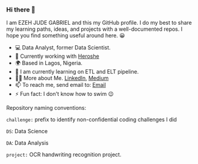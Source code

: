 ### Hi there 👋

I am EZEH JUDE GABRIEL and this my GitHub profile. I do my best to share my learning paths, ideas, and projects with a well-documented repos. I hope you find something useful around here. :grinning:
 
- :computer: Data Analyst, former Data Scientist.
- :briefcase: Currently working with [Heroshe](https://www.heroshe.com)
- :earth_africa: Based in Lagos, Nigeria.
- :seedling: I am currently learning on ETL and ELT pipeline.
- :man_technologist: More about Me. [LinkedIn](https://www.linkedin.com/in/ezeh-jude), [Medium](medium.com@judeezeh)
- 📫 To reach me, send email to: [Email](judeezeh2012@gmail.com)
- ⚡ Fun fact: I don't know how to swim :wink:

Repository naming conventions:

`challenge:` prefix to identify non-confidential coding challenges I did

`DS`: Data Science

`DA`: Data Analysis

`project:` OCR handwriting recognition project.
